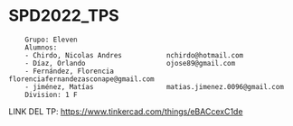 # SPD2022_TPS

        Grupo: Eleven
        Alumnos: 
        - Chirdo, Nicolas Andres           nchirdo@hotmail.com
        - Díaz, Orlando                    ojose89@gmail.com
        - Fernández, Florencia             florenciafernandezasconape@gmail.com
        - jiménez, Matías                  matias.jimenez.0096@gmail.com
        Division: 1 F

LINK DEL TP: 
https://www.tinkercad.com/things/eBACcexC1de
